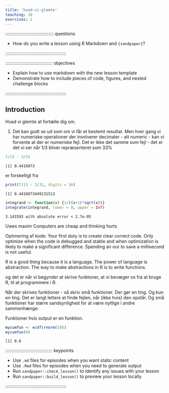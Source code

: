 ```yaml
---
title: 'hvad-vi-glemte'
teaching: 10
exercises: 2
---
```


:::::::::::::::::::::::::::::::::::::: questions 

- How do you write a lesson using R Markdown and `{sandpaper}`?

::::::::::::::::::::::::::::::::::::::::::::::::

::::::::::::::::::::::::::::::::::::: objectives

- Explain how to use markdown with the new lesson template
- Demonstrate how to include pieces of code, figures, and nested challenge blocks

::::::::::::::::::::::::::::::::::::::::::::::::

## Introduction

Hvad vi glemte at fortælle dig om.

1. Det kan godt se ud som om vi får et bestemt resultat. Men hver gang
vi har numeriske operationer der involverer decimaler - alt numeric - kan vi
forvente at der er numeriske fejl. Det er ikke det samme som fejl - det er 
det vi ser når 1/3 bliver repræsenteret som 33%


``` r
7/13 - 3/31
```

``` output
[1] 0.4416873
```

er forskelligt fra 

``` r
print(7/13 - 3/31, digits = 16)
```

``` output
[1] 0.4416873449131513
```



``` r
integrand <- function(x) {1/((x+1)*sqrt(x))}
integrate(integrand, lower = 0, upper = Inf)
```

``` output
3.141593 with absolute error < 2.7e-05
```


Uwes maxim
Computers are cheap and thinking hurts

Optimering af kode:
Your first duty is to create clear correct code.
Only optimize when the code is debugged and stable
and when optimization is likely to make a significant difference. Spending
an our to save a millisecond is not useful.

R is a good thing because it is a language.
The power of language is abstraction.
The way to make abstractions in R is to write functions.

og det er når vi begynder at skrive funktoner, at vi bevæger os fra
at bruge R, til at programmere i R.

Når der skrives funktioner - så skriv små funktioner. Der gør en ting. Og kun
en ting. Det er langt lettere at finde fejlen, når (ikke hvis) den opstår.
Og små funktioner har større sandsynlighed for at være nyttige i andre 
sammenhænge.

Funktioner hvis output er en funktion.


``` r
mycumfun <- ecdf(rnorm(10))
mycumfun(0)
```

``` output
[1] 0.6
```


::::::::::::::::::::::::::::::::::::: keypoints 

- Use `.md` files for episodes when you want static content
- Use `.Rmd` files for episodes when you need to generate output
- Run `sandpaper::check_lesson()` to identify any issues with your lesson
- Run `sandpaper::build_lesson()` to preview your lesson locally

::::::::::::::::::::::::::::::::::::::::::::::::

